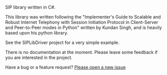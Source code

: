 SIP library written in C#.

This library was written following the "Implementer's Guide to Scalable and Robust Internet Telephony with Session Initiation Protocol in Client-Server and Peer-to-Peer modes in Python" written by Kundan Singh, and is heavily based upon his python library.

See the SIPLibDriver project for a very simple example.

There is no documentation at the moment. Please leave some feedback if you are interested in the project.

Have a bug or a feature request? [Please open a new issue](https://github.com/richardspiers/C-Sharp-Sip-Lib/issues)